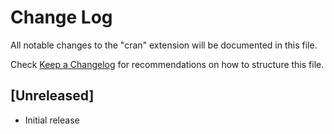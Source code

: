 # Change Log

All notable changes to the "cran" extension will be documented in this file.

Check [Keep a Changelog](http://keepachangelog.com/) for recommendations on how to structure this file.

## [Unreleased]

- Initial release
